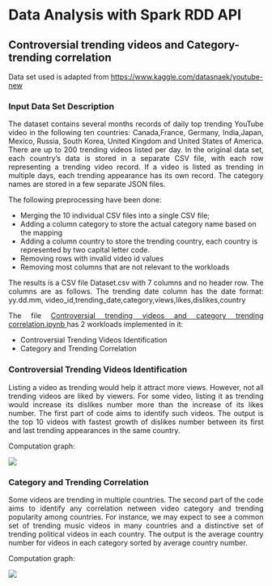 # Data Analysis with Spark RDD API

## Controversial trending videos and Category-trending correlation

Data set used is adapted from https://www.kaggle.com/datasnaek/youtube-new
### Input Data Set Description 

<p align = "justify"> The dataset contains several months records of daily top trending YouTube video in the following ten countries: Canada,France, Germany, India,Japan, Mexico, Russia, South Korea, United Kingdom and United States of America. There are up to 200 trending videos listed per day. In the original data set, each country’s data is stored in a separate CSV file, with each row representing a trending video record. If a video is listed as trending in multiple days, each trending appearance has its own record. The category names are stored in a few separate JSON files. </p>

The following preprocessing have been done:
* Merging the 10 individual CSV files into a single CSV file;
* Adding a column category to store the actual category name based on the mapping
* Adding a column country to store the trending country, each country is represented by two capital letter code.
* Removing rows with invalid video id values
* Removing most columns that are not relevant to the workloads

<p align = "justify"> The results is a CSV file Dataset.csv with 7 columns and no header row. The columns are as follows. The trending date column has the date format: yy.dd.mm, video_id,trending_date,category,views,likes,dislikes,country </p>

<p align = "justify"> The file <a href="https://github.com/lalithavadlamani/Spark-Data-Analytics-/blob/main/Controversial%20trending%20videos%20and%20Category-trending%20correlation.ipynb"> Controversial trending videos and category trending correlation.ipynb </a> has 2 workloads implemented in it:

* Controversial Trending Videos Identification 
* Category and Trending Correlation
</p>

### Controversial Trending Videos Identification 
<p align = "justify"> Listing a video as trending would help it attract more views. However, not all trending videos are liked by viewers. For some video, listing it as trending would increase its dislikes number more than the increase of its likes number. The first part of code aims to identify such videos. 
The output is the top 10 videos with fastest growth of dislikes number between its first and last trending appearances in the same country. </p>

<p>Computation graph: </p> 

![](https://github.com/lalithavadlamani/Spark-Data-Analytics-/blob/main/workload-1.jpg)

### Category and Trending Correlation 
<p align = "justify"> Some videos are trending in multiple countries. The second part of the code aims to identify any correlation netween video category and trending popularity among countries. For instance, we may expect to see a common set of trending music videos in many countries and a distinctive set of trending political videos in each country. The output is the average country number for videos in each category sorted by average country number. </p>

<p>Computation graph: </p> 

![](https://github.com/lalithavadlamani/Spark-Data-Analytics-/blob/main/workload-2.png)

